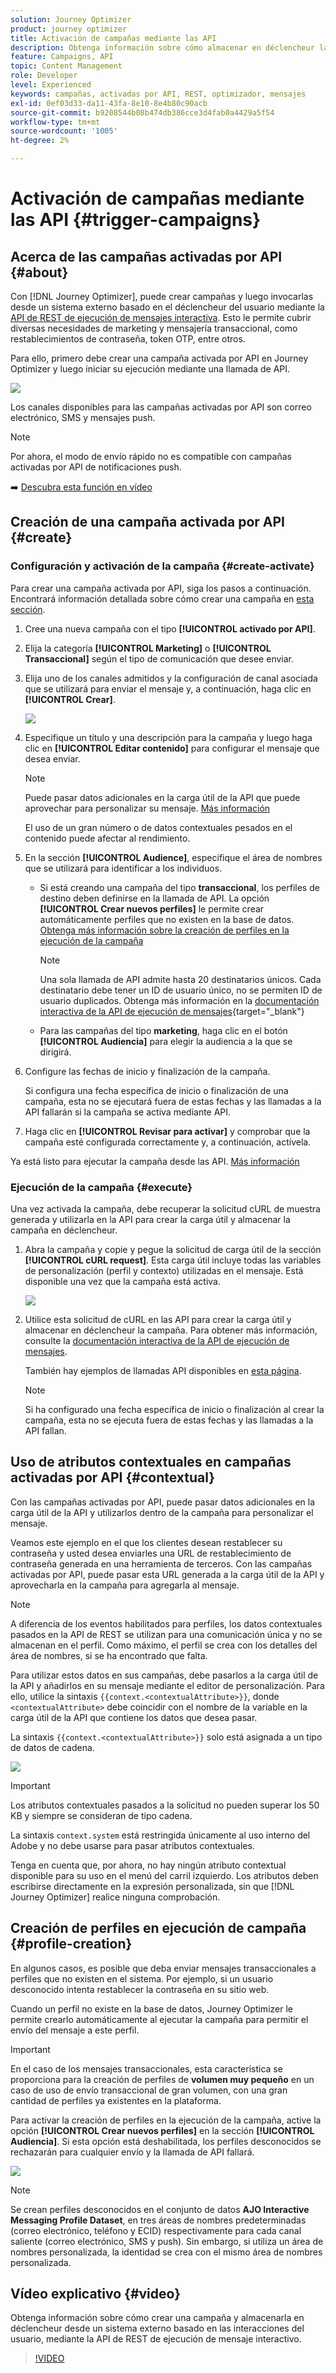 ```yaml
---
solution: Journey Optimizer
product: journey optimizer
title: Activación de campañas mediante las API
description: Obtenga información sobre cómo almacenar en déclencheur las campañas mediante las API de Journey Optimizer
feature: Campaigns, API
topic: Content Management
role: Developer
level: Experienced
keywords: campañas, activadas por API, REST, optimizador, mensajes
exl-id: 0ef03d33-da11-43fa-8e10-8e4b80c90acb
source-git-commit: b9208544b08b474db386cce3d4fab0a4429a5f54
workflow-type: tm+mt
source-wordcount: '1005'
ht-degree: 2%

---
```


# Activación de campañas mediante las API {#trigger-campaigns}

## Acerca de las campañas activadas por API {#about}

Con [!DNL Journey Optimizer], puede crear campañas y luego invocarlas desde un sistema externo basado en el déclencheur del usuario mediante la [API de REST de ejecución de mensajes interactiva](https://developer.adobe.com/journey-optimizer-apis/references/messaging/#tag/execution). Esto le permite cubrir diversas necesidades de marketing y mensajería transaccional, como restablecimientos de contraseña, token OTP, entre otros.

Para ello, primero debe crear una campaña activada por API en Journey Optimizer y luego iniciar su ejecución mediante una llamada de API.

![](../rn/assets/do-not-localize/api-triggered.gif)

Los canales disponibles para las campañas activadas por API son correo electrónico, SMS y mensajes push.

>[!NOTE]
>
>Por ahora, el modo de envío rápido no es compatible con campañas activadas por API de notificaciones push.

➡️ [Descubra esta función en vídeo](#video)

## Creación de una campaña activada por API {#create}

### Configuración y activación de la campaña {#create-activate}

Para crear una campaña activada por API, siga los pasos a continuación. Encontrará información detallada sobre cómo crear una campaña en [esta sección](create-campaign.md).

1. Cree una nueva campaña con el tipo **[!UICONTROL activado por API]**.

1. Elija la categoría **[!UICONTROL Marketing]** o **[!UICONTROL Transaccional]** según el tipo de comunicación que desee enviar.

1. Elija uno de los canales admitidos y la configuración de canal asociada que se utilizará para enviar el mensaje y, a continuación, haga clic en **[!UICONTROL Crear]**.

   ![](assets/api-triggered-type.png)

1. Especifique un título y una descripción para la campaña y luego haga clic en **[!UICONTROL Editar contenido]** para configurar el mensaje que desea enviar.

   >[!NOTE]
   >
   >Puede pasar datos adicionales en la carga útil de la API que puede aprovechar para personalizar su mensaje. [Más información](#contextual)
   >
   >El uso de un gran número o de datos contextuales pesados en el contenido puede afectar al rendimiento.

1. En la sección **[!UICONTROL Audience]**, especifique el área de nombres que se utilizará para identificar a los individuos.

   * Si está creando una campaña del tipo **transaccional**, los perfiles de destino deben definirse en la llamada de API. La opción **[!UICONTROL Crear nuevos perfiles]** le permite crear automáticamente perfiles que no existen en la base de datos. [Obtenga más información sobre la creación de perfiles en la ejecución de la campaña](#profile-creation)

     >[!NOTE]
     >
     >Una sola llamada de API admite hasta 20 destinatarios únicos. Cada destinatario debe tener un ID de usuario único, no se permiten ID de usuario duplicados. Obtenga más información en la [documentación interactiva de la API de ejecución de mensajes](https://developer.adobe.com/journey-optimizer-apis/references/messaging/#tag/execution/operation/postIMUnitaryMessageExecution){target="_blank"}

   * Para las campañas del tipo **marketing**, haga clic en el botón **[!UICONTROL Audiencia]** para elegir la audiencia a la que se dirigirá.

1. Configure las fechas de inicio y finalización de la campaña.

   Si configura una fecha específica de inicio o finalización de una campaña, esta no se ejecutará fuera de estas fechas y las llamadas a la API fallarán si la campaña se activa mediante API.

1. Haga clic en **[!UICONTROL Revisar para activar]** y comprobar que la campaña esté configurada correctamente y, a continuación, actívela.

Ya está listo para ejecutar la campaña desde las API. [Más información](#execute)

### Ejecución de la campaña {#execute}

Una vez activada la campaña, debe recuperar la solicitud cURL de muestra generada y utilizarla en la API para crear la carga útil y almacenar la campaña en déclencheur.

1. Abra la campaña y copie y pegue la solicitud de carga útil de la sección **[!UICONTROL cURL request]**. Esta carga útil incluye todas las variables de personalización (perfil y contexto) utilizadas en el mensaje. Está disponible una vez que la campaña está activa.

   ![](assets/api-triggered-curl.png)

1. Utilice esta solicitud de cURL en las API para crear la carga útil y almacenar en déclencheur la campaña. Para obtener más información, consulte la [documentación interactiva de la API de ejecución de mensajes](https://developer.adobe.com/journey-optimizer-apis/references/messaging/#tag/execution).


   También hay ejemplos de llamadas API disponibles en [esta página](https://developer.adobe.com/journey-optimizer-apis/references/messaging-samples/).

   >[!NOTE]
   >
   >Si ha configurado una fecha específica de inicio o finalización al crear la campaña, esta no se ejecuta fuera de estas fechas y las llamadas a la API fallan.

## Uso de atributos contextuales en campañas activadas por API {#contextual}

Con las campañas activadas por API, puede pasar datos adicionales en la carga útil de la API y utilizarlos dentro de la campaña para personalizar el mensaje.

Veamos este ejemplo en el que los clientes desean restablecer su contraseña y usted desea enviarles una URL de restablecimiento de contraseña generada en una herramienta de terceros. Con las campañas activadas por API, puede pasar esta URL generada a la carga útil de la API y aprovecharla en la campaña para agregarla al mensaje.

>[!NOTE]
>
>A diferencia de los eventos habilitados para perfiles, los datos contextuales pasados en la API de REST se utilizan para una comunicación única y no se almacenan en el perfil. Como máximo, el perfil se crea con los detalles del área de nombres, si se ha encontrado que falta.

Para utilizar estos datos en sus campañas, debe pasarlos a la carga útil de la API y añadirlos en su mensaje mediante el editor de personalización. Para ello, utilice la sintaxis `{{context.<contextualAttribute>}}`, donde `<contextualAttribute>` debe coincidir con el nombre de la variable en la carga útil de la API que contiene los datos que desea pasar.

La sintaxis `{{context.<contextualAttribute>}}` solo está asignada a un tipo de datos de cadena.

![](assets/api-triggered-context.png)


>[!IMPORTANT]
>
>Los atributos contextuales pasados a la solicitud no pueden superar los 50 KB y siempre se consideran de tipo cadena.
>
>La sintaxis `context.system` está restringida únicamente al uso interno del Adobe y no debe usarse para pasar atributos contextuales.

Tenga en cuenta que, por ahora, no hay ningún atributo contextual disponible para su uso en el menú del carril izquierdo. Los atributos deben escribirse directamente en la expresión personalizada, sin que [!DNL Journey Optimizer] realice ninguna comprobación.

## Creación de perfiles en ejecución de campaña {#profile-creation}

En algunos casos, es posible que deba enviar mensajes transaccionales a perfiles que no existen en el sistema. Por ejemplo, si un usuario desconocido intenta restablecer la contraseña en su sitio web.

Cuando un perfil no existe en la base de datos, Journey Optimizer le permite crearlo automáticamente al ejecutar la campaña para permitir el envío del mensaje a este perfil.

>[!IMPORTANT]
>
>En el caso de los mensajes transaccionales, esta característica se proporciona para la creación de perfiles de **volumen muy pequeño** en un caso de uso de envío transaccional de gran volumen, con una gran cantidad de perfiles ya existentes en la plataforma.

Para activar la creación de perfiles en la ejecución de la campaña, active la opción **[!UICONTROL Crear nuevos perfiles]** en la sección **[!UICONTROL Audiencia]**. Si esta opción está deshabilitada, los perfiles desconocidos se rechazarán para cualquier envío y la llamada de API fallará.

![](assets/api-triggered-create-profile.png)

>[!NOTE]
>
>Se crean perfiles desconocidos en el conjunto de datos **AJO Interactive Messaging Profile Dataset**, en tres áreas de nombres predeterminadas (correo electrónico, teléfono y ECID) respectivamente para cada canal saliente (correo electrónico, SMS y push). Sin embargo, si utiliza un área de nombres personalizada, la identidad se crea con el mismo área de nombres personalizada.

## Vídeo explicativo {#video}

Obtenga información sobre cómo crear una campaña y almacenarla en déclencheur desde un sistema externo basado en las interacciones del usuario, mediante la API de REST de ejecución de mensaje interactivo.

>[!VIDEO](https://video.tv.adobe.com/v/3425358?quality=12)
